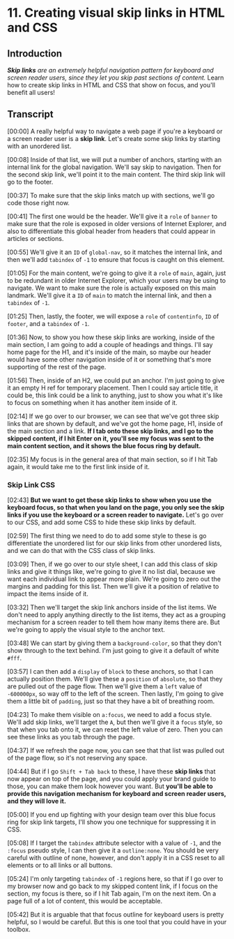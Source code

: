 # 11. Creating visual skip links in HTML and CSS

## Introduction
_**Skip links** are an extremely helpful navigation pattern for keyboard and screen reader users, since they let you skip past sections of content._ Learn how to create skip links in HTML and CSS that show on focus, and you'll benefit all users!

## Transcript
[00:00] A really helpful way to navigate a web page if you're a keyboard or a screen reader user is a **skip link**. Let's create some skip links by starting with an unordered list.

[00:08] Inside of that list, we will put a number of anchors, starting with an internal link for the global navigation. We'll say skip to navigation. Then for the second skip link, we'll point it to the main content. The third skip link will go to the footer.

[00:37] To make sure that the skip links match up with sections, we'll go code those right now.

[00:41] The first one would be the header. We'll give it a `role` of `banner` to make sure that the role is exposed in older versions of Internet Explorer, and also to differentiate this global header from headers that could appear in articles or sections.

[00:55] We'll give it an `ID` of `global-nav`, so it matches the internal link, and then we'll add `tabindex` of `-1` to ensure that focus is caught on this element.

[01:05] For the main content, we're going to give it a `role` of `main`, again, just to be redundant in older Internet Explorer, which your users may be using to navigate. We want to make sure the role is actually exposed on this main landmark. We'll give it a `ID` of `main` to match the internal link, and then a `tabindex` of `-1`.

[01:25] Then, lastly, the footer, we will expose a `role` of `contentinfo`, `ID` of `footer`, and a `tabindex` of `-1`.

[01:36] Now, to show you how these skip links are working, inside of the main section, I am going to add a couple of headings and things. I'll say home page for the H1, and it's inside of the main, so maybe our header would have some other navigation inside of it or something that's more supporting of the rest of the page.

[01:56] Then, inside of an H2, we could put an anchor. I'm just going to give it an empty H ref for temporary placement. Then I could say article title, it could be, this link could be a link to anything, just to show you what it's like to focus on something when it has another item inside of it.

[02:14] If we go over to our browser, we can see that we've got three skip links that are shown by default, and we've got the home page, H1, inside of the main section and a link. **If I tab onto these skip links, and I go to the skipped content, if I hit Enter on it, you'll see my focus was sent to the main content section, and it shows the blue focus ring by default.**

[02:35] My focus is in the general area of that main section, so if I hit Tab again, it would take me to the first link inside of it.


### Skip Link CSS
[02:43] **But we want to get these skip links to show when you use the keyboard focus, so that when you land on the page, you only see the skip links if you use the keyboard or a screen reader to navigate.** Let's go over to our CSS, and add some CSS to hide these skip links by default.

[02:59] The first thing we need to do to add some style to these is go differentiate the unordered list for our skip links from other unordered lists, and we can do that with the CSS class of skip links.

[03:09] Then, if we go over to our style sheet, I can add this class of skip links and give it things like, we're going to give it no list dial, because we want each individual link to appear more plain. We're going to zero out the margins and padding for this list. Then we'll give it a position of relative to impact the items inside of it.

[03:32] Then we'll target the skip link anchors inside of the list items. We don't need to apply anything directly to the list items, they act as a grouping mechanism for a screen reader to tell them how many items there are. But we're going to apply the visual style to the anchor text.

[03:48] We can start by giving them a `background-color`, so that they don't show through to the text behind. I'm just going to give it a default of white `#fff`.

[03:57] I can then add a `display` of `block` to these anchors, so that I can actually position them. We'll give these a `position` of `absolute`, so that they are pulled out of the page flow. Then we'll give them a `left` value of `-600000px`, so way off to the left of the screen. Then lastly, I'm going to give them a little bit of `padding`, just so that they have a bit of breathing room.

[04:23] To make them visible on `a:focus`, we need to add a focus style. We'll add skip links, we'll target the `A`, but then we'll give it a `focus` style, so that when you tab onto it, we can reset the left value of zero. Then you can see these links as you tab through the page.

[04:37] If we refresh the page now, you can see that that list was pulled out of the page flow, so it's not reserving any space.

[04:44] But if I go `Shift + Tab back` to these, I have these **skip links** that now appear on top of the page, and you could apply your brand guide to those, you can make them look however you want. But **you'll be able to provide this navigation mechanism for keyboard and screen reader users, and they will love it.**

[05:00] If you end up fighting with your design team over this blue focus ring for skip link targets, I'll show you one technique for suppressing it in CSS.

[05:08] If I target the `tabindex` attribute selector with a value of `-1`, and the `:focus` pseudo style, I can then give it a `outline:none`. You should be very careful with outline of none, however, and don't apply it in a CSS reset to all elements or to all links or all buttons.

[05:24] I'm only targeting `tabindex` of `-1` regions here, so that if I go over to my browser now and go back to my skipped content link, if I focus on the section, my focus is there, so if I hit Tab again, I'm on the next item. On a page full of a lot of content, this would be acceptable.

[05:42] But it is arguable that that focus outline for keyboard users is pretty helpful, so I would be careful. But this is one tool that you could have in your toolbox.